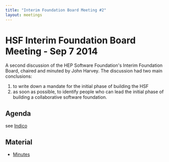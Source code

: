 ```yaml
---
title: "Interim Foundation Board Meeting #2"
layout: meetings
---
```


# HSF Interim Foundation Board Meeting - Sep 7 2014

A second discussion of the HEP Software Foundation's Interim Foundation Board,
chaired and minuted by John Harvey. The discussion had two main conclusions:

1.  to write down a mandate for the initial phase of building the HSF
2.  as soon as possible, to identify people who can lead the initial phase of
    building a collaborative software foundation.

## Agenda

see [Indico](https://indico.cern.ch/event/336932/)

## Material

- [Minutes](https://indico.cern.ch/event/336932/attachments/659329/906297/Notes_3Sep2014.pdf)
